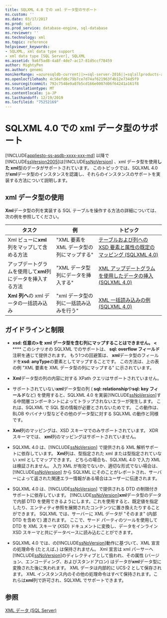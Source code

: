```yaml
---
title: SQLXML 4.0 での xml データ型のサポート
ms.custom: ''
ms.date: 03/17/2017
ms.prod: sql
ms.prod_service: database-engine, sql-database
ms.reviewer: ''
ms.technology: xml
ms.topic: reference
helpviewer_keywords:
- SQLXML, xml data type support
- xml data type [SQL Server], SQLXML
ms.assetid: 9a6f5ad8-4a8f-4de7-ac17-81d5ccf78459
author: MightyPen
ms.author: genemi
monikerRange: =azuresqldb-current||>=sql-server-2016||=sqlallproducts-allversions||>=sql-server-linux-2017||=azuresqldb-mi-current
ms.openlocfilehash: 4c56efd6c79b7ce7d74af621963f4b12e734d5f9
ms.sourcegitcommit: 792c7548e9a07b5cd166e0007d06f64241a161f8
ms.translationtype: MT
ms.contentlocale: ja-JP
ms.lasthandoff: 12/19/2019
ms.locfileid: "75252169"
---
```

# <a name="xml-data-type-support-in-sqlxml-40"></a>SQLXML 4.0 での xml データ型のサポート
[!INCLUDE[appliesto-ss-asdb-xxxx-xxx-md](../../includes/appliesto-ss-asdb-xxxx-xxx-md.md)]
  以降で[!INCLUDE[ssVersion2005](../../includes/ssversion2005-md.md)]は[!INCLUDE[ssNoVersion](../../includes/ssnoversion-md.md)] 、xml データ型を使用**した xml**型のデータがサポートされています。 このトピックでは、SQLXML 4.0 が**xml**データ型のインスタンスを認識し、それらのインスタンスのサポートを実装する方法について説明します。  
  
## <a name="working-with-xml-data-types"></a>xml データ型の使用  
 **Xml**データ型の列を実装する SQL テーブルを操作する方法の詳細については、次の例を参照してください。  
  
|タスク|例|トピック|  
|----------|-------------|-----------|  
|Xml ビューに**xml**列をマップして含める方法|"XML 要素を XML データ型の列にマップする"|[テーブルおよび列への XSD 要素と属性の既定のマッピング &#40;SQLXML 4.0&#41;](../../relational-databases/sqlxml-annotated-xsd-schemas-using/default-mapping-of-xsd-elements-and-attributes-to-tables-and-columns-sqlxml-4-0.md)|  
|アップデートグラムを使用して**xml**列にデータを挿入する方法|"XML データ型列にデータを挿入する"|[XML アップデートグラムを使用したデータの挿入 &#40;SQLXML 4.0&#41;](../../relational-databases/sqlxml-annotated-xsd-schemas-xpath-queries/updategrams/inserting-data-using-xml-updategrams-sqlxml-4-0.md)|  
|**Xml 列へ**の xml データの一括読み込み|"xml データ型の列に一括読み込みを行う"|[XML 一括読み込みの例 &#40;SQLXML 4.0&#41;](../../relational-databases/sqlxml-annotated-xsd-schemas-xpath-queries/bulk-load-xml/xml-bulk-load-examples-sqlxml-4-0.md)|  
  
## <a name="guidelines-and-limitations"></a>ガイドラインと制限  
  
-   **xsd: 任意の>を xml データ型を含む列にマップすることはできません。 \<** **** このシナリオの SQLXML でのサポートは、 **sql: overflow フィールド**注釈を通じて提供されます。 もう1つの回避策は、 **xml**データ型のフィールドを**xsd: anyType**の要素としてマップすることです。 この方法は、上の表の例 "XML 要素を XML データ型の列にマップする" に示されています。  
  
-   **Xml**データ型の列の内容に対する XPath クエリはサポートされていません。  
  
-   サポートされていない**xml**データ型の列 ( **sql: relationship**や**sql: key フィールド**など) を使用すると、SQLXML 4.0 を実装[!INCLUDE[ssNoVersion](../../includes/ssnoversion-md.md)]する中間層コンポーネントによってトラップされないエラーが発生します。 これは、SQLXML で SQL 型の情報が必要とされないためです。 この動作は、BLOB やバイナリ型などその他のデータ型に対する SQLXML の動作と同様です。  
  
-   **Xml**列のマッピングは、XSD スキーマでのみサポートされています。 XDR スキーマでは、 **xml**列のマッピングはサポートされていません。  
  
-   SQLXML 4.0 は、[!INCLUDE[ssNoVersion](../../includes/ssnoversion-md.md)] で提供される XML 解析サポートに依存しています。 **Xml**列は、型指定された xml または型指定されていない xml としてマップできます。 どちらの場合も、SQLXML 4.0 で入力 XML は検証されません。  入力 XML が有効でないか、適切な形式でない場合は、[!INCLUDE[ssNoVersion](../../includes/ssnoversion-md.md)] から SQLXML にそのことがレポートされ、サーバーによって返された関連エラー情報がある場合はユーザーに伝達されます。  
  
-   SQLXML 4.0 は、[!INCLUDE[ssNoVersion](../../includes/ssnoversion-md.md)] で提供される DTD の制限付きサポートに依存しています。 [!INCLUDE[ssNoVersion](../../includes/ssnoversion-md.md)]**xml**データ型のデータで内部 DTD を使用できるようにします。これを使用すると、既定値を指定したり、エンティティ参照を展開されたコンテンツに置き換えたりすることができます。 SQLXML では、サーバーに XML データが "そのまま" (内部 DTD を含めて) 渡されます。 ここで、サード パーティのツールを使用して DTD を XML スキーマ (XSD) ドキュメントに変換し、データをインライン XSD スキーマと共にデータベースに読み込むことができます。  
  
-   SQLXML 4.0 では、の[!INCLUDE[ssNoVersion](../../includes/ssnoversion-md.md)]動作に基づいて、XML 宣言の処理命令 (たとえば、) は保持されません。 Xml 宣言は xml パーサーへ[!INCLUDE[ssNoVersion](../../includes/ssnoversion-md.md)]のディレクティブとして扱われ、その属性 (バージョン、エンコーディング、およびスタンドアロン) はデータが**xml**データ型に変換された後に失われます。 XML データは内部的に UCS-2 として保存されます。 XML インスタンス内のその他の処理命令はすべて保持されます。これらは**xml**列で許可され、SQLXML でサポートできます。  
  
## <a name="see-also"></a>参照  
 [XML データ &#40;SQL Server&#41;](../../relational-databases/xml/xml-data-sql-server.md)  
  
  
